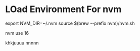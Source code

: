 # LOad Environment For nvm

export NVM_DIR=~/.nvm
source $(brew --prefix nvm)/nvm.sh

nvm use 16

khkjuuuu nnnnn
